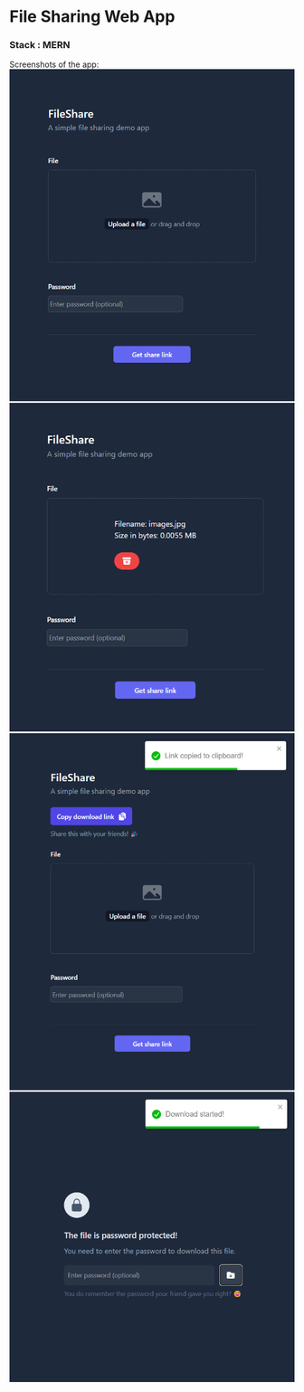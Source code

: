 # File Sharing Web App

### Stack : MERN

Screenshots of the app:
![Home screen](Screenshots/image.png)
![Uploaded file](Screenshots/image-1.png)
![Share link](Screenshots/image-2.png)
![Download with link](Screenshots/image-3.png)

